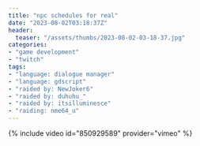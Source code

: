 ```yaml
---
title: "npc schedules for real"
date: "2023-08-02T03:18:37Z"
header:
  teaser: "/assets/thumbs/2023-08-02-03-18-37.jpg"
categories:
- "game development"
- "twitch"
tags:
- "language: dialogue manager"
- "language: gdscript"
- "raided by: NewJoker6"
- "raided by: duhuhu_"
- "raided by: itsilluminesce"
- "raiding: nme64_u"
---
```

{% include video id="850929589" provider="vimeo" %}

